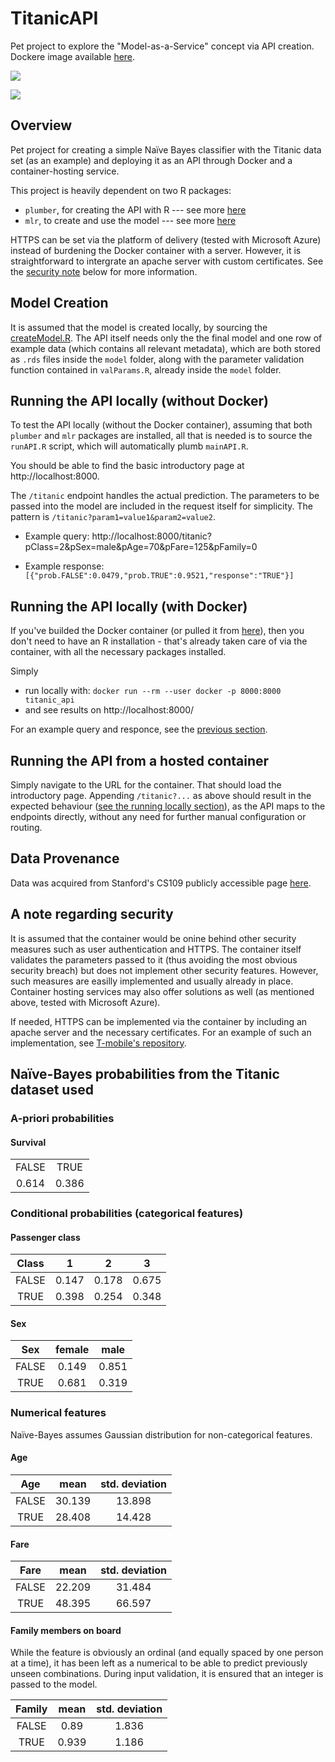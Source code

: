 # TitanicAPI

Pet project to explore the "Model-as-a-Service" concept via API creation.
Dockere image available [here](https://hub.docker.com/r/gkampolis/titanic_api).

![](https://images.microbadger.com/badges/image/gkampolis/titanic_api.svg)

![](https://images.microbadger.com/badges/version/gkampolis/titanic_api.svg)

## Overview

Pet project for creating a simple Naïve Bayes classifier with the Titanic data set (as an example) and deploying it as an API through Docker and a container-hosting service.

This project is heavily dependent on two R packages:
* `plumber`, for creating the API with R --- see more [here](https://www.rplumber.io/)
* `mlr`, to create and use the model --- see more [here](https://mlr.mlr-org.com/)

HTTPS can be set via the platform of delivery (tested with Microsoft Azure) instead of burdening the Docker container with a server. However, it is straightforward to intergrate an apache server with custom certificates. See the [security note](#A-note-regarding-security) below for more information.


## Model Creation

It is assumed that the model is created locally, by sourcing the [createModel.R](/createModel.R). The API itself needs only the the final model and one row of example data (which contains all relevant metadata), which are both stored as `.rds` files inside the `model` folder, along with the parameter validation function contained in `valParams.R`, already inside the `model` folder.

## Running the API locally (without Docker)

To test the API locally (without the Docker container), assuming that both `plumber` and  `mlr` packages are installed, all that is needed is to source the `runAPI.R` script, which will automatically plumb `mainAPI.R`.

You should be able to find the basic introductory page at http://localhost:8000.

The `/titanic` endpoint handles the actual prediction. The parameters to be passed into the model are included in the request itself for simplicity. The pattern is `/titanic?param1=value1&param2=value2`. 

* Example query: http://localhost:8000/titanic?pClass=2&pSex=male&pAge=70&pFare=125&pFamily=0

* Example response: `[{"prob.FALSE":0.0479,"prob.TRUE":0.9521,"response":"TRUE"}]`

## Running the API locally (with Docker)

If you've builded the Docker container (or pulled it from [here](https://hub.docker.com/r/gkampolis/titanic_api)), then you don't need to have an R installation - that's already taken care of via the container, with all the necessary packages installed.

Simply
* run locally with: `docker run --rm --user docker -p 8000:8000 titanic_api`
* and see results on http://localhost:8000/

For an example query and responce, see the [previous section](#running-the-api-locally).

## Running the API from a hosted container

Simply navigate to the URL for the container. That should load the introductory page. Appending `/titanic?...` as above should result in the expected behaviour ([see the running locally section](#running-the-api-locally)), as the API maps to the endpoints directly, without any need for further manual configuration or routing.

## Data Provenance

Data was acquired from Stanford's CS109 publicly accessible page [here](http://web.stanford.edu/class/archive/cs/cs109/cs109.1166/problem12.html).

## A note regarding security

It is assumed that the container would be onine behind other security measures such as user authentication and HTTPS. The container itself validates the parameters passed to it (thus avoiding the most obvious security breach) but does not implement other security features. However, such measures are easilly implemented and usually already in place. Container hosting services may also offer solutions as well (as mentioned above, tested with Microsoft Azure).

If needed, HTTPS can be implemented via the container by including an apache server and the necessary certificates. For an example of such an implementation, see [T-mobile's repository](https://github.com/tmobile/r-tensorflow-api).

## Naïve-Bayes probabilities from the Titanic dataset used

### A-priori probabilities

#### Survival

|       |       |
| :---: | :---: |
| FALSE | TRUE  |
| 0.614 | 0.386 |

### Conditional probabilities (categorical features)

#### Passenger class

| Class |   1   |   2   |   3   |
| :---: | :---: | :---: | :---: |
| FALSE | 0.147 | 0.178 | 0.675 |
| TRUE  | 0.398 | 0.254 | 0.348 |

#### Sex

|  Sex  | female | male  |
| :---: | :----: | :---: |
| FALSE | 0.149  | 0.851 |
| TRUE  | 0.681  | 0.319 |

### Numerical features

Naïve-Bayes assumes Gaussian distribution for non-categorical features.

#### Age

|  Age  |  mean  | std. deviation |
| :---: | :----: | :------------: |
| FALSE | 30.139 |     13.898     |
| TRUE  | 28.408 |     14.428     |

#### Fare

| Fare  |  mean  | std. deviation |
| :---: | :----: | :------------: |
| FALSE | 22.209 |     31.484     |
| TRUE  | 48.395 |     66.597     |

#### Family members on board

While the feature is obviously an ordinal (and equally spaced by one person at a time), it has been left as a numerical to be able to predict previously unseen combinations. During input validation, it is ensured that an integer is passed to the model.

| Family |  mean | std. deviation |
|:------:|:-----:|:--------------:|
|  FALSE |  0.89 |      1.836     |
|  TRUE  | 0.939 |      1.186     |